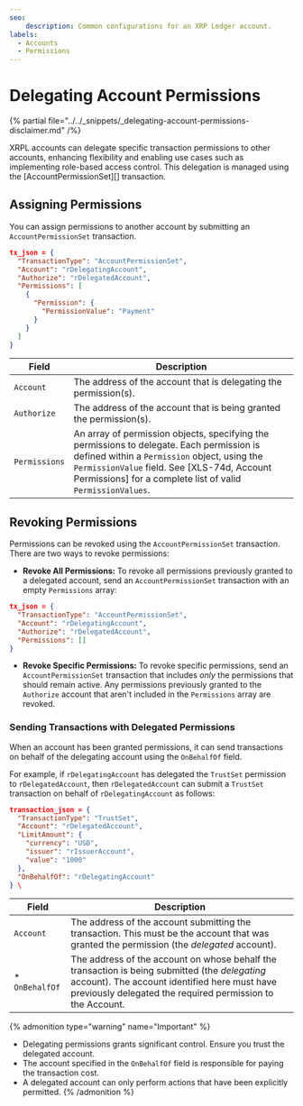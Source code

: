 ```yaml
---
seo:
    description: Common configurations for an XRP Ledger account.
labels:
  - Accounts
  - Permissions
---
```

# Delegating Account Permissions

{% partial file="../../_snippets/_delegating-account-permissions-disclaimer.md" /%}

XRPL accounts can delegate specific transaction permissions to other accounts, enhancing flexibility and enabling use cases such as implementing role-based access control. This delegation is managed using the [AccountPermissionSet][] transaction.

## Assigning Permissions

You can assign permissions to another account by submitting an `AccountPermissionSet` transaction.

```json
tx_json = {
  "TransactionType": "AccountPermissionSet",
  "Account": "rDelegatingAccount",
  "Authorize": "rDelegatedAccount",
  "Permissions": [
    {
      "Permission": {
        "PermissionValue": "Payment"
      } 
    } 
  ] 
} 
```

| Field | Description |
|-------|-------------|
| `Account` | The address of the account that is delegating the permission(s). |
| `Authorize` | The address of the account that is being granted the permission(s). |
| `Permissions` | An array of permission objects, specifying the permissions to delegate. Each permission is defined within a `Permission` object, using the `PermissionValue` field. See [XLS-74d, Account Permissions] for a complete list of valid `PermissionValues`. |  


## Revoking Permissions

Permissions can be revoked using the `AccountPermissionSet` transaction. There are two ways to revoke permissions:

* **Revoke All Permissions:** To revoke all permissions previously granted to a delegated account, send an `AccountPermissionSet` transaction with an empty `Permissions` array:

```json
tx_json = {
  "TransactionType": "AccountPermissionSet",
  "Account": "rDelegatingAccount",
  "Authorize": "rDelegatedAccount",
  "Permissions": []
}
```

* **Revoke Specific Permissions:** To revoke specific permissions, send an `AccountPermissionSet` transaction that includes _only_ the permissions that should remain active. Any permissions previously granted to the `Authorize` account that aren't included in the `Permissions` array are revoked.

### **Sending Transactions with Delegated Permissions**

When an account has been granted permissions, it can send transactions on behalf of the delegating account using the `OnBehalfOf` field.

For example, if `rDelegatingAccount` has delegated the `TrustSet` permission to `rDelegatedAccount`, then `rDelegatedAccount` can submit a `TrustSet` transaction on behalf of `rDelegatingAccount` as follows:

```json
transaction_json = {
  "TransactionType": "TrustSet",
  "Account": "rDelegatedAccount",
  "LimitAmount": {
    "currency": "USD",
    "issuer": "rIssuerAccount",
    "value": "1000"
  },
  "OnBehalfOf": "rDelegatingAccount"
} \
```

| Field | Description |
|-------|-------------|
| `Account` | The address of the account submitting the transaction. This must be the account that was granted the permission (the _delegated_ account). |
* `OnBehalfOf` | The address of the account on whose behalf the transaction is being submitted (the _delegating_ account). The account identified here must have previously delegated the required permission to the Account.

{% admonition type="warning" name="Important" %}
* Delegating permissions grants significant control. Ensure you trust the delegated account.
* The account specified in the `OnBehalfOf` field is responsible for paying the transaction cost.
* A delegated account can only perform actions that have been explicitly permitted.
{% /admonition %}